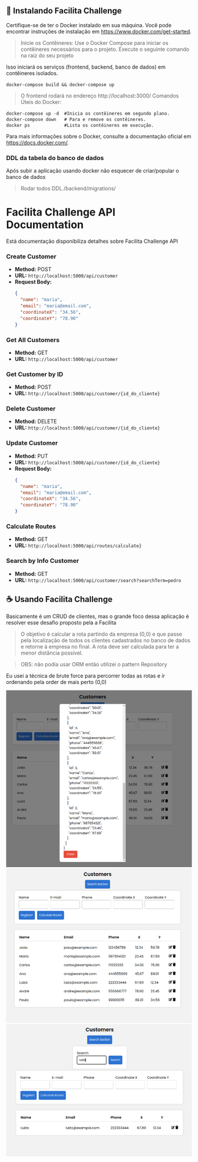 ## 🚀 Instalando Facilita Challenge

Certifique-se de ter o Docker instalado em sua máquina. Você pode encontrar instruções de instalação em https://www.docker.com/get-started.

> Inicie os Contêineres:
> Use o Docker Compose para iniciar os contêineres necessários para o projeto. Execute o seguinte comando na raiz do seu projeto

Isso iniciará os serviços (frontend, backend, banco de dados) em contêineres isolados.

```
docker-compose build && docker-compose up
```

> O frontend rodará no endereço http://localhost:3000/
> Comandos Úteis do Docker:

```
docker-compose up -d  #Inicia os contêineres em segundo plano.
docker-compose down   # Para e remove os contêineres.
docker ps             #Lista os contêineres em execução.
```

Para mais informações sobre o Docker, consulte a documentação oficial em https://docs.docker.com/.

### DDL da tabela do banco de dados

Após subir a aplicação usando docker não esquecer de criar/popular o banco de dados

> Rodar todos DDL./backend/migrations/

# Facilita Challenge API Documentation

Está documentação disponibiliza detalhes sobre Facilita Challenge API

### Create Customer

- **Method:** POST
- **URL:** `http://localhost:5000/api/customer`
- **Request Body:**
  ```json
  {
    "name": "maria",
    "email": "maria@email.com",
    "coordinateX": "34.56",
    "coordinateY": "78.90"
  }
  ```

### Get All Customers

- **Method:** GET
- **URL:** `http://localhost:5000/api/customer`

### Get Customer by ID

- **Method:** POST
- **URL:** `http://localhost:5000/api/customer/{id_do_cliente}`

### Delete Customer

- **Method:** DELETE
- **URL:** `http://localhost:5000/api/customer/{id_do_cliente}`

### Update Customer

- **Method:** PUT
- **URL:** `http://localhost:5000/api/customer/{id_do_cliente}`
- **Request Body:**
  ```json
  {
    "name": "maria",
    "email": "maria@email.com",
    "coordinateX": "34.56",
    "coordinateY": "78.90"
  }
  ```

### Calculate Routes

- **Method:** GET
- **URL:** `http://localhost:5000/api/routes/calculate}`

### Search by Info Customer

- **Method:** GET
- **URL:** `http://localhost:5000/api/customer/search?searchTerm=pedro`

## ☕ Usando Facilita Challenge

Basicamente é um CRUD de clientes, mas o grande foco dessa aplicação é resolver esse desafio proposto pela a Facilita

> O objetivo é calcular a rota partindo da empresa (0,0) e que passe pela localização de todos os clientes cadastrados no banco de dados e retorne à empresa no final. A rota deve ser calculada para ter a menor distância possível.

> OBS: não podia usar ORM então utilizei o pattern Repository

Eu usei a técnica de brute force para percorrer todas as rotas e ir ordenando pela order de mais perto (0,0)

![Demonstração](./images/modal-exemple.png)
![Frontend](./images/frontend.png)
![Search](./images/search.png)
